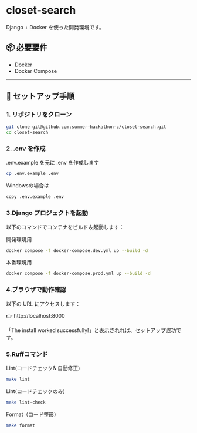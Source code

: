 # closet-search

Django + Docker を使った開発環境です。

## 📦 必要要件

- Docker
- Docker Compose

---

## 🚀 セットアップ手順

### 1. リポジトリをクローン

```bash
git clone git@github.com:summer-hackathon-c/closet-search.git
cd closet-search
```

### 2. .env を作成

.env.example を元に .env を作成します

```bash
cp .env.example .env
```

Windowsの場合は
```bash
copy .env.example .env
```

### 3.Django プロジェクトを起動

以下のコマンドでコンテナをビルド＆起動します：

開発環境用
```bash
docker compose -f docker-compose.dev.yml up --build -d
```

本番環境用
```bash
docker compose -f docker-compose.prod.yml up --build -d
```

### 4.ブラウザで動作確認
以下の URL にアクセスします：

👉 http://localhost:8000

「The install worked successfully!」と表示されれば、セットアップ成功です。

### 5.Ruffコマンド

Lint(コードチェック& 自動修正)

```bash
make lint
```

Lint(コードチェックのみ)

```bash
make lint-check
```

Format（コード整形）

```bash
make format
```
